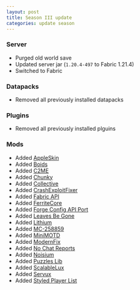```yaml
---
layout: post
title: Season III update
categories: update season
---
```


### Server
* Purged old world save  
* Updated server jar (`1.20.4-497` to Fabric 1.21.4)  
* Switched to Fabric  

### Datapacks
* Removed all previously installed datapacks  

### Plugins
* Removed all previously installed plguins

### Mods
* Added [AppleSkin](https://modrinth.com/mod/appleskin)  
* Added [Boids](https://modrinth.com/mod/boids)  
* Added [C2ME](https://modrinth.com/mod/c2me-fabric)  
* Added [Chunky](https://modrinth.com/plugin/chunky)  
* Added [Collective](https://modrinth.com/mod/collective)  
* Added [CrashExploitFixer](https://modrinth.com/mod/crashexploitfixer)  
* Added [Fabric API](https://modrinth.com/mod/fabric-api)  
* Added [FerriteCore](https://modrinth.com/mod/ferrite-core)  
* Added [Forge Config API Port](https://modrinth.com/mod/forge-config-api-port)  
* Added [Leaves Be Gone](https://modrinth.com/mod/leaves-be-gone)  
* Added [Lithium](https://modrinth.com/mod/lithium)  
* Added [MC-258859](https://modrinth.com/mod/mc-258859)  
* Added [MiniMOTD](https://modrinth.com/plugin/minimotd)  
* Added [ModernFix](https://modrinth.com/mod/modernfix)  
* Added [No Chat Reports](https://modrinth.com/mod/no-chat-reports)  
* Added [Noisium](https://modrinth.com/mod/noisium)  
* Added [Puzzles Lib](https://modrinth.com/mod/puzzles-lib)  
* Added [ScalableLux](https://modrinth.com/mod/scalablelux)  
* Added [Servux](https://modrinth.com/mod/servux)  
* Added [Styled Player List](https://modrinth.com/mod/styledplayerlist)  
